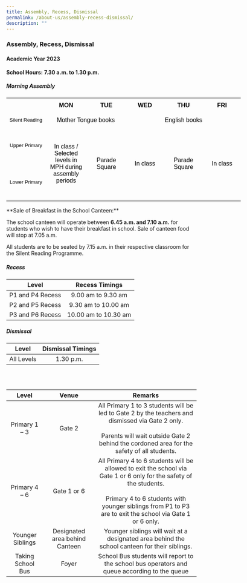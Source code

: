 ```yaml
---
title: Assembly, Recess, Dismissal
permalink: /about-us/assembly-recess-dismissal/
description: ""
---
```

### Assembly, Recess, Dismissal

#### Academic Year 2023

**School Hours:** **7.30 a.m. to 1.30 p.m.**

##### Morning Assembly
   <!--tr {mso-height-source:auto;} col {mso-width-source:auto;} td {padding-top:1.0px; padding-right:1.0px; padding-left:1.0px; mso-ignore:padding; color:windowtext; font-size:18.0pt; font-weight:400; font-style:normal; text-decoration:none; font-family:Arial; mso-generic-font-family:auto; mso-font-charset:0; text-align:general; vertical-align:bottom; border:none; mso-background-source:auto; mso-pattern:auto;} .oa1 {border:1.0pt solid black; background:#A5A5A5; mso-pattern:auto none; text-align:center; vertical-align:middle; padding-bottom:3.6pt; padding-left:7.2pt; padding-top:3.6pt; padding-right:7.2pt;} .oa2 {border:1.0pt solid black; background:#E1E1E1; mso-pattern:auto none; text-align:center; vertical-align:middle; padding-bottom:3.6pt; padding-left:7.2pt; padding-top:3.6pt; padding-right:7.2pt;} .oa3 {border:1.0pt solid black; background:#FFE699; mso-pattern:auto none; text-align:center; vertical-align:middle; padding-bottom:3.6pt; padding-left:7.2pt; padding-top:3.6pt; padding-right:7.2pt;} .oa4 {text-align:center; vertical-align:top; padding-bottom:3.6pt; padding-left:7.2pt; padding-top:3.6pt; padding-right:7.2pt;} .oa5 {border:1.0pt solid black; background:#C5E0B4; mso-pattern:auto none; text-align:center; vertical-align:middle; padding-bottom:3.6pt; padding-left:7.2pt; padding-top:3.6pt; padding-right:7.2pt;} .oa6 {border:1.0pt solid black; background:#F0F0F0; mso-pattern:auto none; text-align:center; vertical-align:middle; padding-bottom:3.6pt; padding-left:7.2pt; padding-top:3.6pt; padding-right:7.2pt;} .oa7 {border:1.0pt solid black; background:#F2F2F2; mso-pattern:auto none; text-align:center; vertical-align:middle; padding-bottom:3.6pt; padding-left:7.2pt; padding-top:3.6pt; padding-right:7.2pt;} .oa8 {border:1.0pt solid black; background:#FFCCFF; mso-pattern:auto none; text-align:center; vertical-align:middle; padding-bottom:3.6pt; padding-left:7.2pt; padding-top:3.6pt; padding-right:7.2pt;} .oa9 {border:1.0pt solid; mso-pattern:auto none; text-align:center; vertical-align:middle; padding-bottom:3.6pt; padding-left:7.2pt; padding-top:3.6pt; padding-right:7.2pt;} .oa10 {border-top:1.0pt solid; border-right:none; border-bottom:none; border-left:1.0pt solid; text-align:center; vertical-align:middle; padding-bottom:3.6pt; padding-left:7.2pt; padding-top:3.6pt; padding-right:7.2pt;} .oa11 {border-top:1.0pt solid; border-right:none; border-bottom:none; border-left:none; text-align:center; vertical-align:middle; padding-bottom:3.6pt; padding-left:7.2pt; padding-top:3.6pt; padding-right:7.2pt;} .oa12 {border-top:1.0pt solid; border-right:1.5pt solid; border-bottom:none; border-left:none; text-align:center; vertical-align:middle; padding-bottom:3.6pt; padding-left:7.2pt; padding-top:3.6pt; padding-right:7.2pt;} -->

<table border="0" cellpadding="0" cellspacing="0" width="1554" style="border-collapse:
 collapse;width:466pt;mso-yfti-tbllook:1056"><colgroup><col width="259" span="6" style="mso-width-source:userset;width:78pt"></colgroup><tbody><tr height="101" style="mso-height-source:userset;height:30.28pt"><td height="101" class="oa1" width="259" style="height:30.28pt;width:78pt"><p style="language:en-US;margin-top:0pt;margin-bottom:0pt;margin-left:0in;
  text-align:center;direction:ltr;unicode-bidi:embed;mso-line-break-override:
  none;word-break:normal;punctuation-wrap:hanging"></p></td><td class="oa1" width="259" style="width:78pt"><p style="language:en-US;margin-top:0pt;margin-bottom:0pt;margin-left:0in;
  text-align:center;direction:ltr;unicode-bidi:embed;mso-line-break-override:
  none;word-break:normal;punctuation-wrap:hanging"><span style="font-size:12.0pt;
  font-family:Arial;mso-ascii-font-family:Arial;mso-bidi-font-family:Arial;
  color:black;mso-color-index:1;mso-font-kerning:12.0pt;language:en-SG;
  font-weight:bold;mso-style-textfill-type:solid;mso-style-textfill-fill-themecolor:
  text1;mso-style-textfill-fill-color:black;mso-style-textfill-fill-alpha:100.0%">MON</span></p></td><td class="oa1" width="259" style="width:78pt"><p style="language:en-US;margin-top:0pt;margin-bottom:0pt;margin-left:0in;
  text-align:center;direction:ltr;unicode-bidi:embed;mso-line-break-override:
  none;word-break:normal;punctuation-wrap:hanging"><span style="font-size:12.0pt;
  font-family:Arial;mso-ascii-font-family:Arial;mso-bidi-font-family:Arial;
  color:black;mso-color-index:1;mso-font-kerning:12.0pt;language:en-SG;
  font-weight:bold;mso-style-textfill-type:solid;mso-style-textfill-fill-themecolor:
  text1;mso-style-textfill-fill-color:black;mso-style-textfill-fill-alpha:100.0%">TUE</span></p></td><td class="oa1" width="259" style="width:78pt"><p style="language:en-US;margin-top:0pt;margin-bottom:0pt;margin-left:0in;
  text-align:center;direction:ltr;unicode-bidi:embed;mso-line-break-override:
  none;word-break:normal;punctuation-wrap:hanging"><span style="font-size:12.0pt;
  font-family:Arial;mso-ascii-font-family:Arial;mso-bidi-font-family:Arial;
  color:black;mso-color-index:1;mso-font-kerning:12.0pt;language:en-SG;
  font-weight:bold;mso-style-textfill-type:solid;mso-style-textfill-fill-themecolor:
  text1;mso-style-textfill-fill-color:black;mso-style-textfill-fill-alpha:100.0%">WED</span></p></td><td class="oa1" width="259" style="width:78pt"><p style="language:en-US;margin-top:0pt;margin-bottom:0pt;margin-left:0in;
  text-align:center;direction:ltr;unicode-bidi:embed;mso-line-break-override:
  none;word-break:normal;punctuation-wrap:hanging"><span style="font-size:12.0pt;
  font-family:Arial;mso-ascii-font-family:Arial;mso-bidi-font-family:Arial;
  color:black;mso-color-index:1;mso-font-kerning:12.0pt;language:en-SG;
  font-weight:bold;mso-style-textfill-type:solid;mso-style-textfill-fill-themecolor:
  text1;mso-style-textfill-fill-color:black;mso-style-textfill-fill-alpha:100.0%">THU</span></p></td><td class="oa1" width="259" style="width:78pt"><p style="language:en-US;margin-top:0pt;margin-bottom:0pt;margin-left:0in;
  text-align:center;direction:ltr;unicode-bidi:embed;mso-line-break-override:
  none;word-break:normal;punctuation-wrap:hanging"><span style="font-size:12.0pt;
  font-family:Arial;mso-ascii-font-family:Arial;mso-bidi-font-family:Arial;
  color:black;mso-color-index:1;mso-font-kerning:12.0pt;language:en-SG;
  font-weight:bold;mso-style-textfill-type:solid;mso-style-textfill-fill-themecolor:
  text1;mso-style-textfill-fill-color:black;mso-style-textfill-fill-alpha:100.0%">FRI</span></p></td></tr><tr height="92" style="mso-height-source:userset;height:27.47pt"><td height="92" class="oa2" width="259" style="height:27.47pt;width:78pt"><p style="language:en-US;margin-top:0pt;margin-bottom:0pt;margin-left:0in;
  text-align:center;direction:ltr;unicode-bidi:embed;mso-line-break-override:
  none;word-break:normal;punctuation-wrap:hanging"><span style="font-size:10.0pt;
  font-family:Arial;mso-ascii-font-family:Arial;mso-bidi-font-family:Arial;
  color:black;mso-color-index:1;mso-font-kerning:12.0pt;language:en-SG;
  mso-style-textfill-type:solid;mso-style-textfill-fill-themecolor:text1;
  mso-style-textfill-fill-color:black;mso-style-textfill-fill-alpha:100.0%">Silent Reading</span></p></td><td colspan="2" class="oa3" width="518" style="width:155pt"><p style="language:en-US;margin-top:0pt;margin-bottom:0pt;margin-left:0in;
  text-align:center;direction:ltr;unicode-bidi:embed;mso-line-break-override:
  none;word-break:normal;punctuation-wrap:hanging"><span style="font-size:12.0pt;
  font-family:Arial;mso-ascii-font-family:Arial;mso-bidi-font-family:Arial;
  color:black;mso-color-index:1;mso-font-kerning:12.0pt;language:en-SG;
  mso-style-textfill-type:solid;mso-style-textfill-fill-themecolor:text1;
  mso-style-textfill-fill-color:black;mso-style-textfill-fill-alpha:100.0%">Mother Tongue books</span></p></td><td colspan="3" class="oa5" width="777" style="width:233pt"><p style="language:en-US;margin-top:0pt;margin-bottom:0pt;margin-left:0in;
  text-align:center;direction:ltr;unicode-bidi:embed;mso-line-break-override:
  none;word-break:normal;punctuation-wrap:hanging"><span style="font-size:12.0pt;
  font-family:Arial;mso-ascii-font-family:Arial;mso-bidi-font-family:Arial;
  color:black;mso-color-index:1;mso-font-kerning:12.0pt;language:en-SG;
  mso-style-textfill-type:solid;mso-style-textfill-fill-themecolor:text1;
  mso-style-textfill-fill-color:black;mso-style-textfill-fill-alpha:100.0%">English books</span></p></td></tr><tr height="244" style="mso-height-source:userset;height:73.13pt"><td height="244" class="oa6" width="259" style="height:73.13pt;width:78pt"><p style="language:en-US;margin-top:0pt;margin-bottom:0pt;margin-left:0in;
  text-align:center;direction:ltr;unicode-bidi:embed;mso-line-break-override:
  none;word-break:normal;punctuation-wrap:hanging"><span style="font-size:10.0pt;
  font-family:Arial;mso-ascii-font-family:Arial;mso-bidi-font-family:Arial;
  color:black;mso-color-index:1;mso-font-kerning:12.0pt;language:en-SG;
  mso-style-textfill-type:solid;mso-style-textfill-fill-themecolor:text1;
  mso-style-textfill-fill-color:black;mso-style-textfill-fill-alpha:100.0%">Upper Primary</span></p></td><td rowspan="2" class="oa7" width="259" style="width:78pt"><p style="language:en-US;line-height:normal;margin-top:0pt;margin-bottom:
  0pt;margin-left:0in;margin-right:0in;text-indent:0in;text-align:center;
  direction:ltr;unicode-bidi:embed;mso-vertical-align-alt:auto;mso-line-break-override:
  none;word-break:normal;punctuation-wrap:hanging"><span style="font-size:12.0pt;
  font-family:Arial;mso-ascii-font-family:Arial;mso-bidi-font-family:Arial;
  mso-fareast-theme-font:minor-fareast;font-variant:normal;color:black;
  text-transform:none;letter-spacing:0pt;mso-font-kerning:12.0pt;language:en-SG;
  font-weight:normal;font-style:normal;mso-no-proof:no;vertical-align:baseline;
  mso-text-raise:0%;mso-style-textoutline-type:none;mso-style-textfill-type:
  solid;mso-style-textfill-fill-color:black;mso-style-textfill-fill-alpha:100.0%">In class / Selected levels in MPH during assembly periods</span></p></td><td rowspan="2" class="oa8" width="259" style="width:78pt"><p style="language:en-US;line-height:normal;margin-top:0pt;margin-bottom:
  0pt;margin-left:0in;margin-right:0in;text-indent:0in;text-align:center;
  direction:ltr;unicode-bidi:embed;mso-vertical-align-alt:auto;mso-line-break-override:
  none;word-break:normal;punctuation-wrap:hanging"><span style="font-size:12.0pt;
  font-family:Arial;mso-ascii-font-family:Arial;mso-bidi-font-family:Arial;
  color:black;mso-color-index:1;mso-font-kerning:12.0pt;language:en-SG;
  mso-style-textfill-type:solid;mso-style-textfill-fill-themecolor:text1;
  mso-style-textfill-fill-color:black;mso-style-textfill-fill-alpha:100.0%">Parade Square</span></p></td><td rowspan="2" class="oa7" width="259" style="width:78pt"><p style="language:en-US;line-height:normal;margin-top:0pt;margin-bottom:
  0pt;margin-left:0in;margin-right:0in;text-indent:0in;text-align:center;
  direction:ltr;unicode-bidi:embed;mso-vertical-align-alt:auto;mso-line-break-override:
  none;word-break:normal;punctuation-wrap:hanging"><span style="font-size:12.0pt;
  font-family:Arial;mso-ascii-font-family:Arial;mso-bidi-font-family:Arial;
  mso-fareast-theme-font:minor-fareast;font-variant:normal;color:black;
  text-transform:none;letter-spacing:0pt;mso-font-kerning:12.0pt;language:en-SG;
  font-weight:normal;font-style:normal;mso-no-proof:no;vertical-align:baseline;
  mso-text-raise:0%;mso-style-textoutline-type:none;mso-style-textfill-type:
  solid;mso-style-textfill-fill-color:black;mso-style-textfill-fill-alpha:100.0%">In class</span></p></td><td rowspan="2" class="oa8" width="259" style="width:78pt"><p style="language:en-US;margin-top:0pt;margin-bottom:0pt;margin-left:0in;
  text-align:center;direction:ltr;unicode-bidi:embed;mso-line-break-override:
  none;word-break:normal;punctuation-wrap:hanging"><span style="font-size:12.0pt;
  font-family:Arial;mso-ascii-font-family:Arial;mso-bidi-font-family:Arial;
  color:black;mso-color-index:1;mso-font-kerning:12.0pt;language:en-SG;
  mso-style-textfill-type:solid;mso-style-textfill-fill-themecolor:text1;
  mso-style-textfill-fill-color:black;mso-style-textfill-fill-alpha:100.0%">Parade Square</span></p></td><td rowspan="2" class="oa7" width="259" style="width:78pt"><p style="language:en-US;margin-top:0pt;margin-bottom:0pt;margin-left:0in;
  text-align:center;direction:ltr;unicode-bidi:embed;mso-line-break-override:
  none;word-break:normal;punctuation-wrap:hanging"><span style="font-size:12.0pt;
  font-family:Arial;mso-ascii-font-family:Arial;mso-bidi-font-family:Arial;
  color:black;mso-color-index:1;mso-font-kerning:12.0pt;language:en-SG;
  mso-style-textfill-type:solid;mso-style-textfill-fill-themecolor:text1;
  mso-style-textfill-fill-color:black;mso-style-textfill-fill-alpha:100.0%">In class</span></p></td></tr><tr height="244" style="mso-height-source:userset;height:73.13pt"><td height="244" class="oa2" width="259" style="height:73.13pt;width:78pt"><p style="language:en-US;margin-top:0pt;margin-bottom:0pt;margin-left:0in;
  text-align:center;direction:ltr;unicode-bidi:embed;mso-line-break-override:
  none;word-break:normal;punctuation-wrap:hanging"><span style="font-size:10.0pt;
  font-family:Arial;mso-ascii-font-family:Arial;mso-bidi-font-family:Arial;
  color:black;mso-color-index:1;mso-font-kerning:12.0pt;language:en-SG;
  mso-style-textfill-type:solid;mso-style-textfill-fill-themecolor:text1;
  mso-style-textfill-fill-color:black;mso-style-textfill-fill-alpha:100.0%">Lower Primary</span></p></td></tr></tbody></table>
**Sale of Breakfast in the School Canteen:**

The school canteen will operate between **6.45 a.m. and 7.10 a.m.** for students who wish to have their breakfast in school. Sale of canteen food will stop at 7.05 a.m.
  
All students are to be seated by 7.15 a.m. in their respective classroom for the Silent Reading Programme.

##### Recess

| Level 	| Recess Timings 	|
|:---:	|:---:	|
| P1 and P4 Recess 	| 9.00 am to 9.30 am 	|
| P2 and P5 Recess 	| 9.30 am to 10.00 am 	|
| P3 and P6 Recess 	| 10.00 am to 10.30 am 	|


##### Dismissal

| Level 	| Dismissal Timings 	|
|:---:	|:---:	|
All Levels	| 1.30 p.m. 	|


<br><br>

| Level 	| Venue 	| Remarks 	|
|:---:	|:---:	|:---:	|
| Primary 1 – 3 	| Gate 2 	| All Primary 1 to 3 students will be led to Gate 2 by the teachers and dismissed via Gate 2 only.<br><br>Parents will wait outside Gate 2 behind the cordoned area for the safety of all students. 	|
| Primary 4 – 6 	| Gate 1 or 6 	| All Primary 4 to 6 students will be allowed to exit the school via Gate 1 or 6 only for the safety of the students.<br><br>Primary 4 to 6 students with younger siblings from P1 to P3 are to exit the school via Gate 1 or 6 only. 	|
| Younger Siblings 	| Designated area behind Canteen 	| Younger siblings will wait at a designated area behind the school canteen for their siblings. 	|
| Taking School Bus 	| Foyer 	| School Bus students will report to the school bus operators and queue according to the queue 	|